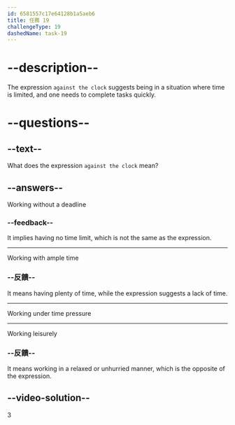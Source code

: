 ```yaml
---
id: 6581557c17e64128b1a5aeb6
title: 任務 19
challengeType: 19
dashedName: task-19
---
```


# --description--

The expression `against the clock` suggests being in a situation where time is limited, and one needs to complete tasks quickly.

# --questions--

## --text--

What does the expression `against the clock` mean?

## --answers--

Working without a deadline

### --feedback--

It implies having no time limit, which is not the same as the expression.

---

Working with ample time

### --反饋--

It means having plenty of time, while the expression suggests a lack of time.

---

Working under time pressure

---

Working leisurely

### --反饋--

It means working in a relaxed or unhurried manner, which is the opposite of the expression.

## --video-solution--

3
